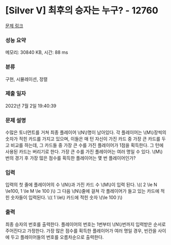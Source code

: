 # [Silver V] 최후의 승자는 누구? - 12760 

[문제 링크](https://www.acmicpc.net/problem/12760) 

### 성능 요약

메모리: 30840 KB, 시간: 88 ms

### 분류

구현, 시뮬레이션, 정렬

### 제출 일자

2022년 7월 2일 19:40:39

### 문제 설명

<p>수많은 토너먼트를 거쳐 최종 플레이어 \(N\)명이 남아있다. 각 플레이어는 \(M\)장씩의 숫자가 적힌 카드를 가지고 있으며, 이들은 매 턴 자신이 가진 카드 중 가장 큰 카드를 두고 비교를 하는데, 그 카드들 중 가장 큰 수를 가진 플레이어가 1점을 획득한다. 그 턴에 사용된 카드는 버리기로 한다. 가장 큰 수를 가진 플레이어는 여러 명일 수 있다. \(M\)번의 경기 후 가장 많은 점수를 획득한 플레이어는 몇 번 플레이어인가?</p>

### 입력 

 <p>입력의 첫 줄에 플레이어의 수 \(N\)과 가진 카드 수 \(M\)이 입력 된다. \(( 2 \le N \le100, 1 \le M \le 100 )\) 그 다음 \(N\)줄에 걸쳐 각 플레이어가 들고 있는 카드에 적힌 숫자들이 입력된다. \(( 1 \le\) 카드에 적힌 숫자 \(\le 100 )\)</p>

### 출력 

 <p>최종 승자의 번호를 출력한다. 플레이어의 번호는 1번부터 \(N\)번까지 입력받은 순서로 주어진다고 가정한다. 가장 많은 점수를 획득한 플레이어가 여러 명일 경우, 빈칸을 사이에 두고 플레이어들의 번호를 오름차순으로 출력한다.</p>

